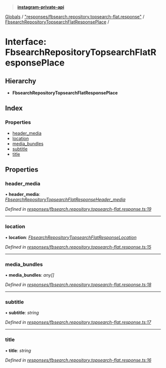 > **[instagram-private-api](../README.md)**

[Globals](../README.md) / ["responses/fbsearch.repository.topsearch-flat.response"](../modules/_responses_fbsearch_repository_topsearch_flat_response_.md) / [FbsearchRepositoryTopsearchFlatResponsePlace](_responses_fbsearch_repository_topsearch_flat_response_.fbsearchrepositorytopsearchflatresponseplace.md) /

# Interface: FbsearchRepositoryTopsearchFlatResponsePlace

## Hierarchy

* **FbsearchRepositoryTopsearchFlatResponsePlace**

## Index

### Properties

* [header_media](_responses_fbsearch_repository_topsearch_flat_response_.fbsearchrepositorytopsearchflatresponseplace.md#header_media)
* [location](_responses_fbsearch_repository_topsearch_flat_response_.fbsearchrepositorytopsearchflatresponseplace.md#location)
* [media_bundles](_responses_fbsearch_repository_topsearch_flat_response_.fbsearchrepositorytopsearchflatresponseplace.md#media_bundles)
* [subtitle](_responses_fbsearch_repository_topsearch_flat_response_.fbsearchrepositorytopsearchflatresponseplace.md#subtitle)
* [title](_responses_fbsearch_repository_topsearch_flat_response_.fbsearchrepositorytopsearchflatresponseplace.md#title)

## Properties

###  header_media

• **header_media**: *[FbsearchRepositoryTopsearchFlatResponseHeader_media](_responses_fbsearch_repository_topsearch_flat_response_.fbsearchrepositorytopsearchflatresponseheader_media.md)*

*Defined in [responses/fbsearch.repository.topsearch-flat.response.ts:19](https://github.com/dilame/instagram-private-api/blob/01eb399/src/responses/fbsearch.repository.topsearch-flat.response.ts#L19)*

___

###  location

• **location**: *[FbsearchRepositoryTopsearchFlatResponseLocation](_responses_fbsearch_repository_topsearch_flat_response_.fbsearchrepositorytopsearchflatresponselocation.md)*

*Defined in [responses/fbsearch.repository.topsearch-flat.response.ts:15](https://github.com/dilame/instagram-private-api/blob/01eb399/src/responses/fbsearch.repository.topsearch-flat.response.ts#L15)*

___

###  media_bundles

• **media_bundles**: *any[]*

*Defined in [responses/fbsearch.repository.topsearch-flat.response.ts:18](https://github.com/dilame/instagram-private-api/blob/01eb399/src/responses/fbsearch.repository.topsearch-flat.response.ts#L18)*

___

###  subtitle

• **subtitle**: *string*

*Defined in [responses/fbsearch.repository.topsearch-flat.response.ts:17](https://github.com/dilame/instagram-private-api/blob/01eb399/src/responses/fbsearch.repository.topsearch-flat.response.ts#L17)*

___

###  title

• **title**: *string*

*Defined in [responses/fbsearch.repository.topsearch-flat.response.ts:16](https://github.com/dilame/instagram-private-api/blob/01eb399/src/responses/fbsearch.repository.topsearch-flat.response.ts#L16)*
